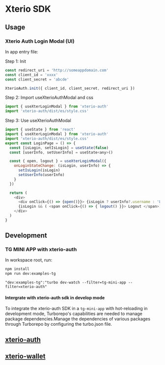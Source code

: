 # Xterio SDK

## Usage
### Xterio Auth Login Modal (UI)
In app entry file:

Step 1: Init
```js
const redirect_uri = 'http://someappdomain.com'
const client_id = 'xxxx'
const client_secret = 'abcde'

XterioAuth.init({ client_id, client_secret, redirect_uri })
```
Step 2: Import useXterioAuthModal and css

```js
import { useXterLoginModal } from 'xterio-auth'
import 'xterio-auth/dist/es/style.css'

```
Step 3: Use useXterioAuthModal
```js
import { useState } from 'react'
import { useXterLoginModal } from 'xterio-auth'
import 'xterio-auth/dist/es/style.css'
export const LoginPage = () => {
  const [isLogin, setIsLogin] = useState(false)
  const [userInfo, setUserInfo] = useState<any>()

  const { open, logout } = useXterLoginModal({
    onLoginStateChange: (isLogin, userInfo) => {
      setIsLogin(isLogin)
      setUserInfo(userInfo)
    }
  })

  return (
    <div>
      <div onClick={() => {open()}}> {isLogin ? userInfo?.username : 'Login'} </div>
      {isLogin && ( <span onClick={() => { logout() }}> Logout </span>)}
    </div>
  )
}

```

## Development
### TG MINI APP with xterio-auth
In workspace root, run:
```bash
npm install
npm run dev:examples-tg
```
```base
"dev:examples-tg":"turbo dev-watch --filter=tg-mini-app --filter=xterio-auth"
```
#### Intergrate with xterio-auth sdk in develop mode
To integrate the xterio-auth SDK in a `tg-mini-app` with hot-reloading in development mode, Turborepo's capabilities are needed to manage package dependencies.Manage the dependencies of various packages through Turborepo by configuring the turbo.json file.



## [xterio-auth](./xterio-auth/README.md)

## [xterio-wallet](./xterio-wallet/README.md)
